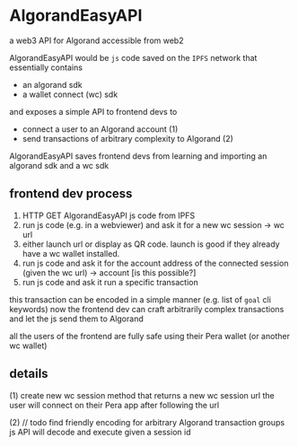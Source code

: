 # AlgorandEasyAPI
a web3 API for Algorand accessible from web2

AlgorandEasyAPI would be `js` code saved on the `IPFS` network that essentially contains

* an algorand sdk
* a wallet connect (wc) sdk

and exposes a simple API to frontend devs to

* connect a user to an Algorand account (1)
* send transactions of arbitrary complexity to Algorand (2)


AlgorandEasyAPI saves frontend devs from learning and importing an algorand sdk and a wc sdk

## frontend dev process

1. HTTP GET AlgorandEasyAPI js code from IPFS
2. run js code (e.g. in a webviewer) and ask it for a new wc session -> wc url
3. either launch url or display as QR code. launch is good if they already have a wc wallet installed.
4. run js code and ask it for the account address of the connected session (given the wc url) -> account [is this possible?]
5. run js code and ask it run a specific transaction

this transaction can be encoded in a simple manner (e.g. list of `goal` cli keywords)
now the frontend dev can craft arbitrarily complex transactions and let the js send them to Algorand

all the users of the frontend are fully safe using their Pera wallet (or another wc wallet)

## details

(1)
create new wc session
method that returns a new wc session url
the user will connect on their Pera app after following the url

(2)
// todo
find friendly encoding for arbitrary Algorand transaction groups
js API will decode and execute given a session id
